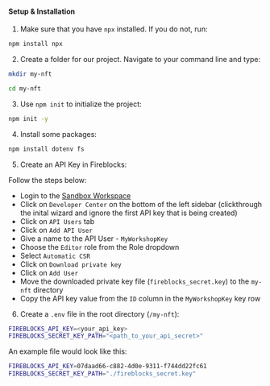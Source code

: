 #### Setup & Installation

1. Make sure that you have `npx` installed. If you do not, run:
```bash
npm install npx
```

2. Create a folder for our project. Navigate to your command line and type:

```bash
mkdir my-nft
```

```bash
cd my-nft
```

3. Use `npm init` to initialize the project:
```bash
npm init -y
```

4. Install some packages:
```bash
npm install dotenv fs
``` 

5. Create an API Key in Fireblocks:


Follow the steps below:
  - Login to the [Sandbox Workspace](https://sandbox.fireblocks.io)
  - Click on `Developer Center` on the bottom of the left sidebar (clickthrough the inital wizard and ignore the first API key that is being created)
  - Click on `API Users` tab
  - Click on `Add API User`
  - Give a name to the API User - `MyWorkshopKey`
  - Choose the `Editor` role from the Role dropdown
  - Select `Automatic CSR`
  - Click on `Download private key`
  - Click on `Add User`
  - Move the downloaded private key file (`fireblocks_secret.key`) to the `my-nft` directory
  - Copy the API key value from the `ID` column in the `MyWorkshopKey` key row

6. Create a `.env` file in the root directory (`/my-nft`):
```bash
FIREBLOCKS_API_KEY=<your_api_key>
FIREBLOCKS_SECRET_KEY_PATH="<path_to_your_api_secret>"
```

An example file would look like this:
```bash
FIREBLOCKS_API_KEY=07daad66-c882-4d0e-9311-f744dd22fc61
FIREBLOCKS_SECRET_KEY_PATH="./fireblocks_secret.key"
```